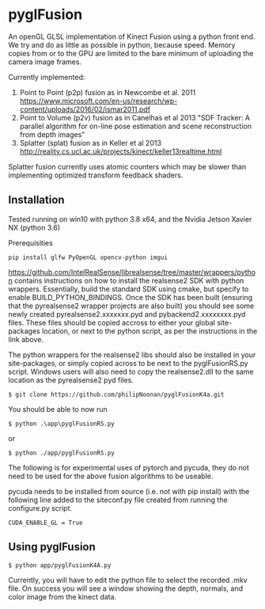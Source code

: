 # pyglFusion
An openGL GLSL implementation of Kinect Fusion using a python front end. We try and do as little as possible in python, because speed. Memory copies from or to the GPU are limited to the bare minimum of uploading the camera image frames. 

Currently implemented:

1. Point to Point (p2p) fusion as in Newcombe et al. 2011 https://www.microsoft.com/en-us/research/wp-content/uploads/2016/02/ismar2011.pdf
2. Point to Volume (p2v) fusion as in Canelhas et al 2013 "SDF Tracker: A parallel algorithm for on-line pose estimation and scene reconstruction from depth images"
3. Splatter (splat) fusion as in Keller et al 2013 http://reality.cs.ucl.ac.uk/projects/kinect/keller13realtime.html

Splatter fusion currently uses atomic counters which may be slower than implementing optimized transform feedback shaders. 

## Installation

Tested running on win10 with python 3.8 x64, and the Nvidia Jetson Xavier NX (python 3.6)

Prerequisities 
```shell
pip install glfw PyOpenGL opencv-python imgui 
```

https://github.com/IntelRealSense/librealsense/tree/master/wrappers/python contains instructions on how to install the realsense2 SDK with python wrappers. Essentially, build the standard SDK using cmake, but specify to enable BUILD_PYTHON_BINDINGS. Once the SDK has been built (ensuring that the pyrealsense2 wrapper projects are also built) you should see some newly created pyrealsense2.xxxxxxx.pyd and pybackend2.xxxxxxxx.pyd files. These files should be copied accross to either your global site-packages location, or next to the python script, as per the instructions in the link above.

The python wrappers for the realsense2 libs should also be installed in your site-packages, or simply copied across to be next to the pyglFusionRS.py script. Windows users will also need to copy the realsense2.dll to the same location as the pyrealsense2 pyd files.


```shell
$ git clone https://github.com/philipNoonan/pyglFusionK4a.git
```

You should be able to now run 

```shell
$ python .\app\pyglFusionRS.py
```
or 
```shell
$ python ./app/pyglFusionRS.py
```
The following is for experimental uses of pytorch and pycuda, they do not need to be used for the above fusion algorithms to be useable.

pycuda needs to be installed from source (i.e. not with pip install) with the following line added to the siteconf.py file created from running the configure.py script.

```
CUDA_ENABLE_GL = True
````


## Using pyglFusion


```
$ python app/pyglFusionK4A.py
```

Currently, you will have to edit the python file to select the recorded .mkv file. On success you will see a window showing the depth, normals, and color image from the kinect data.